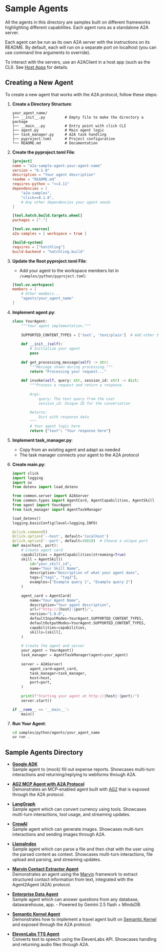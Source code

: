 # Sample Agents

All the agents in this directory are samples built on different frameworks highlighting different capabilities. Each agent runs as a standalone A2A server. 

Each agent can be run as its own A2A server with the instructions on its README. By default, each will run on a separate port on localhost (you can use command line arguments to override).

To interact with the servers, use an A2AClient in a host app (such as the CLI). See [Host Apps](/samples/python/hosts/README.md) for details.

## Creating a New Agent

To create a new agent that works with the A2A protocol, follow these steps:

1. **Create a Directory Structure**:
   ```
   your_agent_name/
   ├── __init__.py         # Empty file to make the directory a package
   ├── __main__.py         # Entry point with click CLI
   ├── agent.py            # Main agent logic
   ├── task_manager.py     # A2A task handling
   ├── pyproject.toml      # Project configuration
   └── README.md           # Documentation
   ```

2. **Create the pyproject.toml File**:
   ```toml
   [project]
   name = "a2a-sample-agent-your-agent-name"
   version = "0.1.0"
   description = "Your agent description"
   readme = "README.md"
   requires-python = ">=3.11"
   dependencies = [
       "a2a-samples",
       "click>=8.1.8",
       # Any other dependencies your agent needs
   ]

   [tool.hatch.build.targets.wheel]
   packages = ["."]

   [tool.uv.sources]
   a2a-samples = { workspace = true }

   [build-system]
   requires = ["hatchling"]
   build-backend = "hatchling.build"
   ```

3. **Update the Root pyproject.toml File**:
   - Add your agent to the workspace members list in `/samples/python/pyproject.toml`:
   ```toml
   [tool.uv.workspace]
   members = [
       # Other members...
       "agents/your_agent_name"
   ]
   ```

4. **Implement agent.py**:
   ```python
   class YourAgent:
       """Your agent implementation."""
       
       SUPPORTED_CONTENT_TYPES = ['text', 'text/plain']  # Add other types as needed
       
       def __init__(self):
           # Initialize your agent
           pass
           
       def get_processing_message(self) -> str:
           """Message shown during processing."""
           return "Processing your request..."
           
       def invoke(self, query: str, session_id: str) -> dict:
           """Process a request and return a response.
           
           Args:
               query: The text query from the user
               session_id: Unique ID for the conversation
               
           Returns:
               Dict with response data
           """
           # Your agent logic here
           return {"text": "Your response here"}
   ```

5. **Implement task_manager.py**:
   - Copy from an existing agent and adapt as needed
   - The task manager connects your agent to the A2A protocol

6. **Create __main__.py**:
   ```python
   import click
   import logging
   import os
   from dotenv import load_dotenv
   
   from common.server import A2AServer
   from common.types import AgentCard, AgentCapabilities, AgentSkill
   from agent import YourAgent
   from task_manager import AgentTaskManager
   
   load_dotenv()
   logging.basicConfig(level=logging.INFO)
   
   @click.command()
   @click.option('--host', default='localhost')
   @click.option('--port', default=10010)  # Choose a unique port
   def main(host, port):
       # Create agent card
       capabilities = AgentCapabilities(streaming=True)
       skill = AgentSkill(
           id="your_skill_id",
           name="Your Skill Name",
           description="Description of what your agent does",
           tags=["tag1", "tag2"],
           examples=["Example query 1", "Example query 2"]
       )
       
       agent_card = AgentCard(
           name="Your Agent Name",
           description="Your agent description",
           url=f"http://{host}:{port}/",
           version="1.0.0",
           defaultInputModes=YourAgent.SUPPORTED_CONTENT_TYPES,
           defaultOutputModes=YourAgent.SUPPORTED_CONTENT_TYPES,
           capabilities=capabilities,
           skills=[skill],
       )
       
       # Create the agent and server
       your_agent = YourAgent()
       task_manager = AgentTaskManager(agent=your_agent)
       
       server = A2AServer(
           agent_card=agent_card,
           task_manager=task_manager,
           host=host,
           port=port,
       )
       
       print(f"Starting your agent at http://{host}:{port}/")
       server.start()
   
   if __name__ == '__main__':
       main()
   ```

7. **Run Your Agent**:
   ```bash
   cd samples/python/agents/your_agent_name
   uv run .
   ```

## Sample Agents Directory

* [**Google ADK**](/samples/python/agents/google_adk/README.md)  
Sample agent to (mock) fill out expense reports. Showcases multi-turn interactions and returning/replying to webforms through A2A.

* [**AG2 MCP Agent with A2A Protocol**](/samples/python/agents/ag2/README.md)  
Demonstrates an MCP-enabled agent built with [AG2](https://github.com/ag2ai/ag2) that is exposed through the A2A protocol.

* [**LangGraph**](/samples/python/agents/langgraph/README.md)  
Sample agent which can convert currency using tools. Showcases multi-turn interactions, tool usage, and streaming updates. 

* [**CrewAI**](/samples/python/agents/crewai/README.md)  
Sample agent which can generate images. Showcases multi-turn interactions and sending images through A2A.

* [**LlamaIndex**](/samples/python/agents/llama_index_file_chat/README.md)  
Sample agent which can parse a file and then chat with the user using the parsed content as context. Showcases multi-turn interactions, file upload and parsing, and streaming updates. 

* [**Marvin Contact Extractor Agent**](/samples/python/agents/marvin/README.md)  
Demonstrates an agent using the [Marvin](https://github.com/prefecthq/marvin) framework to extract structured contact information from text, integrated with the Agent2Agent (A2A) protocol.

* [**Enterprise Data Agent**](/samples/python/agents/mindsdb/README.md)  
Sample agent which can answer questions from any database, datawarehouse, app. - Powered by Gemini 2.5 flash + MindsDB.

* [**Semantic Kernel Agent**](/samples/python/agents/semantickernel/README.md)  
Demonstrates how to implement a travel agent built on [Semantic Kernel](https://github.com/microsoft/semantic-kernel/) and exposed through the A2A protocol.

* [**ElevenLabs TTS Agent**](/samples/python/agents/elevenlabs_tts/README.md)  
Converts text to speech using the ElevenLabs API. Showcases handling and returning audio files through A2A.